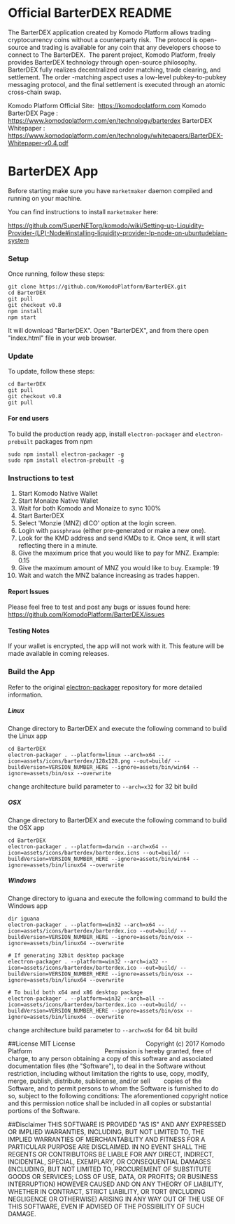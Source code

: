 # Official BarterDEX README

The BarterDEX application created by Komodo Platform allows trading cryptocurrency coins without a counterparty risk.
 The protocol is open-source and trading is available for any coin that any developers choose to connect to The BarterDEX.
 The parent project, Komodo Platform, freely provides BarterDEX technology through open-source philosophy. BarterDEX fully realizes decentralized order matching, trade clearing, and settlement. The order
-matching aspect uses a low-level pubkey-to-pubkey messaging protocol, and the final settlement is executed through an atomic cross-chain swap. 

Komodo Platform Official Site:  https://komodoplatform.com
Komodo BarterDEX Page :  https://www.komodoplatform.com/en/technology/barterdex
BarterDEX Whitepaper :  https://www.komodoplatform.com/en/technology/whitepapers/BarterDEX-Whitepaper-v0.4.pdf



# BarterDEX App

Before starting make sure you have `marketmaker` daemon compiled and running on your machine.

You can find instructions to install `marketmaker` here:

https://github.com/SuperNETorg/komodo/wiki/Setting-up-Liquidity-Provider-(LP)-Node#installing-liquidity-provider-lp-node-on-ubuntudebian-system

### Setup
Once running, follow these steps:
```shell
git clone https://github.com/KomodoPlatform/BarterDEX.git
cd BarterDEX
git pull
git checkout v0.8
npm install
npm start
```

It will download "BarterDEX". Open "BarterDEX", and from there open "index.html" file in your web browser.

### Update
To update, follow these steps:
```shell
cd BarterDEX
git pull
git checkout v0.8
git pull
```

#### For end users

To build the production ready app, install `electron-packager` and `electron-prebuilt` packages from npm
```shell
sudo npm install electron-packager -g
sudo npm install electron-prebuilt -g
```


### Instructions to test
1. Start Komodo Native Wallet
2. Start Monaize Native Wallet
3. Wait for both Komodo and Monaize to sync 100%
4. Start BarterDEX
5. Select 'Monzie (MNZ) dICO' option at the login screen.
6. Login with `passphrase` (either pre-generated or make a new one).
7. Look for the KMD address and send KMDs to it. Once sent, it will start reflecting there in a minute.
8. Give the maximum price that you would like to pay for MNZ. Example: 0.15
9. Give the maximum amount of MNZ you would like to buy. Example: 19
10. Wait and watch the MNZ balance increasing as trades happen.

#### Report Issues
Please feel free to test and post any bugs or issues found here: https://github.com/KomodoPlatform/BarterDEX/issues

#### Testing Notes
If your wallet is encrypted, the app will not work with it. This feature will be made available in coming releases.


### **Build the App**
Refer to the original [electron-packager](https://github.com/electron-userland/electron-packager) repository for more detailed information.

##### Linux
Change directory to BarterDEX and execute the following command to build the Linux app
```shell
cd BarterDEX
electron-packager . --platform=linux --arch=x64 --icon=assets/icons/barterdex/128x128.png --out=build/ --buildVersion=VERSION_NUMBER_HERE --ignore=assets/bin/win64 --ignore=assets/bin/osx --overwrite
```
change architecture build parameter to ```--arch=x32``` for 32 bit build

##### OSX
Change directory to BarterDEX and execute the following command to build the OSX app
```shell
cd BarterDEX
electron-packager . --platform=darwin --arch=x64 --icon=assets/icons/barterdex/barterdex.icns --out=build/ --buildVersion=VERSION_NUMBER_HERE --ignore=assets/bin/win64 --ignore=assets/bin/linux64 --overwrite
```

##### Windows
Change directory to iguana and execute the following command to build the Windows app
```shell
dir iguana
electron-packager . --platform=win32 --arch=x64 --icon=assets/icons/barterdex/barterdex.ico --out=build/ --buildVersion=VERSION_NUMBER_HERE --ignore=assets/bin/osx --ignore=assets/bin/linux64 --overwrite

# If generating 32bit desktop package
electron-packager . --platform=win32 --arch=ia32 --icon=assets/icons/barterdex/barterdex.ico --out=build/ --buildVersion=VERSION_NUMBER_HERE --ignore=assets/bin/osx --ignore=assets/bin/linux64 --overwrite

# To build both x64 and x86 desktop package
electron-packager . --platform=win32 --arch=all --icon=assets/icons/barterdex/barterdex.ico --out=build/ --buildVersion=VERSION_NUMBER_HERE --ignore=assets/bin/osx --ignore=assets/bin/linux64 --overwrite
```
change architecture build parameter to ```--arch=x64``` for 64 bit build

##License
MIT License                                        
Copyright (c) 2017 Komodo Platform
                                        
Permission is hereby granted, free of charge, to any person obtaining a copy of this software and associated documentation files (the "Software"), to deal in the Software without restriction, including without limitation the rights to use, copy, modify, merge, publish, distribute, sublicense, and/or sell        copies of the Software, and to permit persons to whom the Software is furnished to do so, subject to the following conditions: The aforementioned copyright notice and this permission notice shall be included in all copies or substantial portions of the Software.    

##Disclaimer
THIS SOFTWARE IS PROVIDED "AS IS" AND ANY EXPRESSED OR IMPLIED WARRANTIES, INCLUDING, BUT NOT LIMITED TO, THE IMPLIED WARRANTIES OF MERCHANTABILITY AND FITNESS FOR A PARTICULAR PURPOSE ARE DISCLAIMED. IN NO EVENT SHALL THE REGENTS OR CONTRIBUTORS BE LIABLE FOR ANY DIRECT, INDIRECT, INCIDENTAL, SPECIAL, EXEMPLARY, OR CONSEQUENTIAL DAMAGES (INCLUDING, BUT NOT LIMITED TO, PROCUREMENT OF SUBSTITUTE GOODS OR SERVICES; LOSS OF USE, DATA, OR PROFITS; OR BUSINESS INTERRUPTION) HOWEVER CAUSED AND ON ANY THEORY OF LIABILITY, WHETHER IN CONTRACT, STRICT LIABILITY, OR TORT (INCLUDING NEGLIGENCE OR OTHERWISE) ARISING IN ANY WAY OUT OF THE USE OF THIS SOFTWARE, EVEN IF ADVISED OF THE POSSIBILITY OF SUCH DAMAGE.


